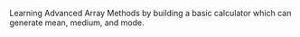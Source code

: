 Learning Advanced Array Methods by building a basic calculator which can generate mean, medium, and mode.
